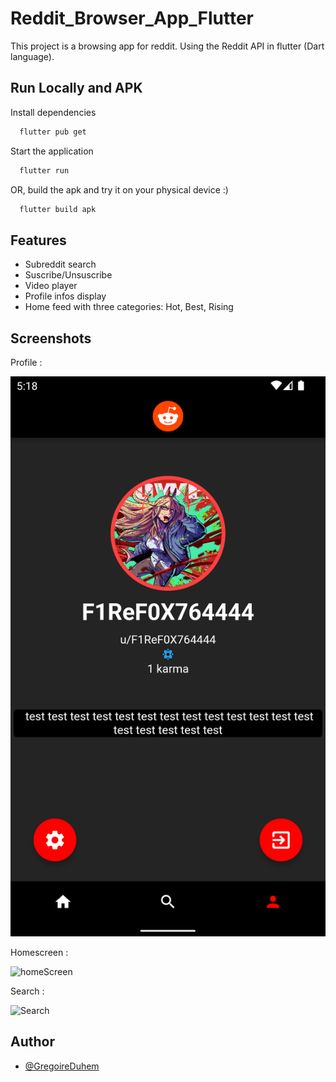 # Reddit_Browser_App_Flutter

This project is a browsing app for reddit.
Using the Reddit API in flutter (Dart language).

## Run Locally and APK

Install dependencies

```bash
  flutter pub get
```

Start the application

```bash
  flutter run
```

OR, build the apk and try it on your physical device :)

```bash
  flutter build apk
```

## Features

- Subreddit search
- Suscribe/Unsuscribe
- Video player
- Profile infos display
- Home feed with three categories: Hot, Best, Rising

## Screenshots

Profile :

![Profile](https://raw.githubusercontent.com/GregoireDuhem/Redditech-Epitech-/main/images/screenshot/Capture%20d’écran%202022-02-21%20à%2016.31.47.png)

Homescreen :

![homeScreen](https://user-images.githubusercontent.com/71516058/158409017-d468b07f-452c-49dc-acd3-15cca9bcf3a1.jpg)

Search :

![Search](https://user-images.githubusercontent.com/71516058/158409033-86ccd8fe-77ca-42b7-8f37-89cab4171572.jpg)

## Author

- [@GregoireDuhem](https://github.com/gregoireduhem)
